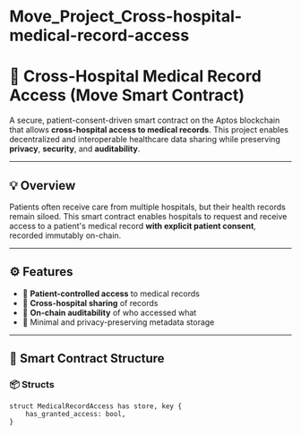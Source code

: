﻿# Move_Project_Cross-hospital-medical-record-access
# 🏥 Cross-Hospital Medical Record Access (Move Smart Contract)

A secure, patient-consent-driven smart contract on the Aptos blockchain that allows **cross-hospital access to medical records**. This project enables decentralized and interoperable healthcare data sharing while preserving **privacy**, **security**, and **auditability**.

---

## 💡 Overview

Patients often receive care from multiple hospitals, but their health records remain siloed. This smart contract enables hospitals to request and receive access to a patient's medical record **with explicit patient consent**, recorded immutably on-chain.

---

## ⚙️ Features

- 🔐 **Patient-controlled access** to medical records
- 🏥 **Cross-hospital sharing** of records
- 📜 **On-chain auditability** of who accessed what
- 🧾 Minimal and privacy-preserving metadata storage

---

## 🧱 Smart Contract Structure

### 📦 Structs

```move
struct MedicalRecordAccess has store, key {
    has_granted_access: bool,
}
